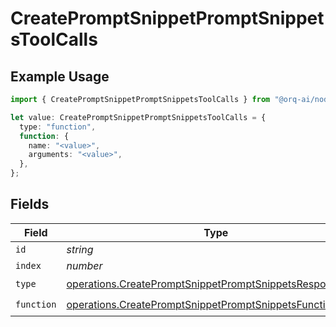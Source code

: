 # CreatePromptSnippetPromptSnippetsToolCalls

## Example Usage

```typescript
import { CreatePromptSnippetPromptSnippetsToolCalls } from "@orq-ai/node/models/operations";

let value: CreatePromptSnippetPromptSnippetsToolCalls = {
  type: "function",
  function: {
    name: "<value>",
    arguments: "<value>",
  },
};
```

## Fields

| Field                                                                                                                                | Type                                                                                                                                 | Required                                                                                                                             | Description                                                                                                                          |
| ------------------------------------------------------------------------------------------------------------------------------------ | ------------------------------------------------------------------------------------------------------------------------------------ | ------------------------------------------------------------------------------------------------------------------------------------ | ------------------------------------------------------------------------------------------------------------------------------------ |
| `id`                                                                                                                                 | *string*                                                                                                                             | :heavy_minus_sign:                                                                                                                   | N/A                                                                                                                                  |
| `index`                                                                                                                              | *number*                                                                                                                             | :heavy_minus_sign:                                                                                                                   | N/A                                                                                                                                  |
| `type`                                                                                                                               | [operations.CreatePromptSnippetPromptSnippetsResponseType](../../models/operations/createpromptsnippetpromptsnippetsresponsetype.md) | :heavy_check_mark:                                                                                                                   | N/A                                                                                                                                  |
| `function`                                                                                                                           | [operations.CreatePromptSnippetPromptSnippetsFunction](../../models/operations/createpromptsnippetpromptsnippetsfunction.md)         | :heavy_check_mark:                                                                                                                   | N/A                                                                                                                                  |